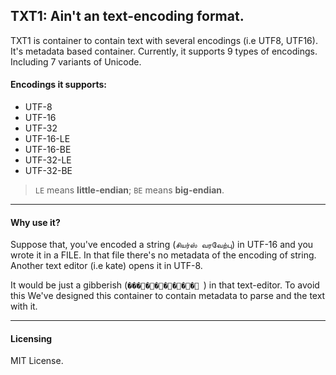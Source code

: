 ## TXT1: Ain't an text-encoding format.

TXT1 is container to contain text with several encodings (i.e UTF8, UTF16). It's metadata based container. Currently, it supports 9 types of encodings.
Including 7 variants of Unicode.

#### Encodings it supports:
- UTF-8
- UTF-16
- UTF-32
- UTF-16-LE
- UTF-16-BE
- UTF-32-LE
- UTF-32-BE

> `LE` means **little-endian**; `BE` means **big-endian**.

---

#### Why use it?
Suppose that, you've encoded a string (`சியர்ஸ் வரவேற்பு`) in UTF-16 and you wrote it in a FILE.
In that file there's no metadata of the encoding of string. Another text editor (i.e kate) opens it in UTF-8.

It would be just a gibberish (`��������� `) in that text-editor.
To avoid this We've designed this container to contain metadata to parse and the text with it.

---

#### Licensing
MIT License.

